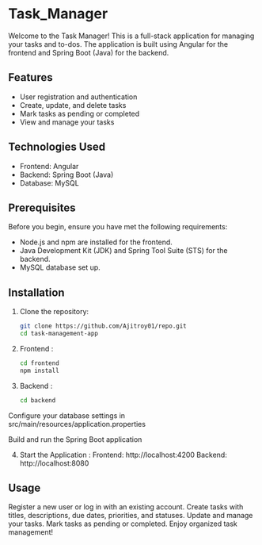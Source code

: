 # Task_Manager

Welcome to the Task Manager! This is a full-stack application for managing your tasks and to-dos. The application is built using Angular for the frontend and Spring Boot (Java) for the backend.

## Features

- User registration and authentication
- Create, update, and delete tasks
- Mark tasks as pending or completed
- View and manage your tasks

## Technologies Used

- Frontend: Angular
- Backend: Spring Boot (Java)
- Database: MySQL

## Prerequisites

Before you begin, ensure you have met the following requirements:

- Node.js and npm are installed for the frontend.
- Java Development Kit (JDK) and Spring Tool Suite (STS) for the backend.
- MySQL database set up.

## Installation

1. Clone the repository:

   ```bash
   git clone https://github.com/Ajitroy01/repo.git
   cd task-management-app
2. Frontend :

   ```bash
   cd frontend
   npm install
3. Backend :

    ```bash
    cd backend
    
<p>Configure your database settings in src/main/resources/application.properties</p>
<p>Build and run the Spring Boot application</p>

4. Start the Application :
 Frontend: http://localhost:4200
 Backend: http://localhost:8080

## Usage
Register a new user or log in with an existing account.
Create tasks with titles, descriptions, due dates, priorities, and statuses.
Update and manage your tasks.
Mark tasks as pending or completed.
Enjoy organized task management!

